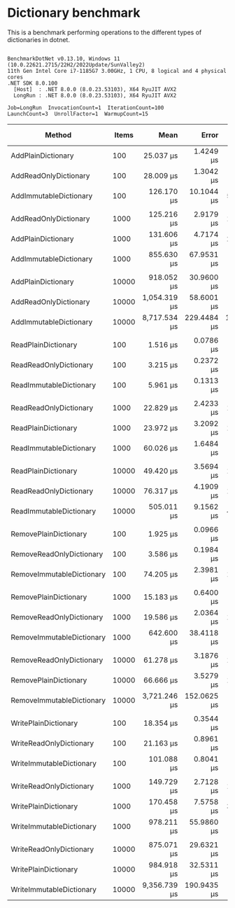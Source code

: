 # Dictionary benchmark

This is a benchmark performing operations to the different types of dictionaries in dotnet.

```

BenchmarkDotNet v0.13.10, Windows 11 (10.0.22621.2715/22H2/2022Update/SunValley2)
11th Gen Intel Core i7-1185G7 3.00GHz, 1 CPU, 8 logical and 4 physical cores
.NET SDK 8.0.100
  [Host]  : .NET 8.0.0 (8.0.23.53103), X64 RyuJIT AVX2
  LongRun : .NET 8.0.0 (8.0.23.53103), X64 RyuJIT AVX2

Job=LongRun  InvocationCount=1  IterationCount=100  
LaunchCount=3  UnrollFactor=1  WarmupCount=15  

```
| Method                    | Items | Mean         | Error       | StdDev        | StdErr     | Min           | Max           | Op/s      | Ratio | Gen0      | Gen1      | Allocated  | Alloc Ratio |
|-------------------------- |------ |-------------:|------------:|--------------:|-----------:|--------------:|--------------:|----------:|------:|----------:|----------:|-----------:|------------:|
| AddPlainDictionary        | 100   |    25.037 μs |   1.4249 μs |     7.2991 μs |  0.4286 μs |    13.0000 μs |     44.600 μs |  39,940.5 |  1.00 |         - |         - |    16360 B |        1.00 |
| AddReadOnlyDictionary     | 100   |    28.009 μs |   1.3042 μs |     6.6216 μs |  0.3922 μs |    13.7000 μs |     46.650 μs |  35,703.3 |  1.23 |         - |         - |    16688 B |        1.02 |
| AddImmutableDictionary    | 100   |   126.170 μs |  10.1044 μs |    51.2093 μs |  3.0387 μs |    75.5000 μs |    313.500 μs |   7,925.8 |  5.42 |         - |         - |    69096 B |        4.22 |
|                           |       |              |             |               |            |               |               |           |       |           |           |            |             |
| AddReadOnlyDictionary     | 1000  |   125.216 μs |   2.9179 μs |    14.5466 μs |  0.8772 μs |   102.7000 μs |    172.450 μs |   7,986.2 |  0.98 |         - |         - |   161720 B |        1.00 |
| AddPlainDictionary        | 1000  |   131.606 μs |   4.7174 μs |    23.9508 μs |  1.4187 μs |   101.0000 μs |    219.500 μs |   7,598.4 |  1.00 |         - |         - |   161680 B |        1.00 |
| AddImmutableDictionary    | 1000  |   855.630 μs |  67.9531 μs |   350.5232 μs | 20.4429 μs |   439.2000 μs |  2,163.300 μs |   1,168.7 |  6.76 |         - |         - |   901960 B |        5.58 |
|                           |       |              |             |               |            |               |               |           |       |           |           |            |             |
| AddPlainDictionary        | 10000 |   918.052 μs |  30.9600 μs |   155.7727 μs |  9.3092 μs |   765.8500 μs |  1,600.600 μs |   1,089.3 |  1.00 |         - |         - |  1549000 B |        1.00 |
| AddReadOnlyDictionary     | 10000 | 1,054.319 μs |  58.6001 μs |   298.0514 μs | 17.6241 μs |   779.7000 μs |  2,217.500 μs |     948.5 |  1.17 |         - |         - |  1548752 B |        1.00 |
| AddImmutableDictionary    | 10000 | 8,717.534 μs | 229.4484 μs | 1,169.0993 μs | 69.0098 μs | 6,962.4000 μs | 12,629.100 μs |     114.7 |  9.75 | 1000.0000 | 1000.0000 | 11190664 B |        7.22 |
|                           |       |              |             |               |            |               |               |           |       |           |           |            |             |
| ReadPlainDictionary       | 100   |     1.516 μs |   0.0786 μs |     0.4049 μs |  0.0237 μs |     0.9000 μs |      3.000 μs | 659,464.3 |  1.00 |         - |         - |      400 B |        1.00 |
| ReadReadOnlyDictionary    | 100   |     3.215 μs |   0.2372 μs |     1.1976 μs |  0.0713 μs |     1.2000 μs |      6.300 μs | 311,052.3 |  2.23 |         - |         - |      400 B |        1.00 |
| ReadImmutableDictionary   | 100   |     5.961 μs |   0.1313 μs |     0.6653 μs |  0.0395 μs |     4.8500 μs |      8.200 μs | 167,744.6 |  4.20 |         - |         - |      400 B |        1.00 |
|                           |       |              |             |               |            |               |               |           |       |           |           |            |             |
| ReadReadOnlyDictionary    | 1000  |    22.829 μs |   2.4233 μs |    12.3035 μs |  0.7288 μs |    12.7000 μs |     72.200 μs |  43,803.0 |  1.39 |         - |         - |      400 B |        1.00 |
| ReadPlainDictionary       | 1000  |    23.972 μs |   3.2092 μs |    16.1470 μs |  0.9650 μs |    10.0000 μs |     77.900 μs |  41,715.1 |  1.00 |         - |         - |      400 B |        1.00 |
| ReadImmutableDictionary   | 1000  |    60.026 μs |   1.6484 μs |     8.1873 μs |  0.4955 μs |    39.3000 μs |     93.450 μs |  16,659.4 |  3.54 |         - |         - |      400 B |        1.00 |
|                           |       |              |             |               |            |               |               |           |       |           |           |            |             |
| ReadPlainDictionary       | 10000 |    49.420 μs |   3.5694 μs |    18.1222 μs |  1.0735 μs |    27.8000 μs |    112.900 μs |  20,234.9 |  1.00 |         - |         - |      400 B |        1.00 |
| ReadReadOnlyDictionary    | 10000 |    76.317 μs |   4.1909 μs |    19.9397 μs |  1.2586 μs |    56.2000 μs |    174.300 μs |  13,103.2 |  1.65 |         - |         - |      400 B |        1.00 |
| ReadImmutableDictionary   | 10000 |   505.011 μs |   9.1562 μs |    45.5618 μs |  2.7525 μs |   399.1000 μs |    626.450 μs |   1,980.2 | 11.43 |         - |         - |      400 B |        1.00 |
|                           |       |              |             |               |            |               |               |           |       |           |           |            |             |
| RemovePlainDictionary     | 100   |     1.925 μs |   0.0966 μs |     0.4939 μs |  0.0291 μs |     1.2000 μs |      3.400 μs | 519,410.5 |  1.00 |         - |         - |      112 B |        1.00 |
| RemoveReadOnlyDictionary  | 100   |     3.586 μs |   0.1984 μs |     1.0054 μs |  0.0597 μs |     1.9000 μs |      6.900 μs | 278,868.8 |  1.96 |         - |         - |      440 B |        3.93 |
| RemoveImmutableDictionary | 100   |    74.205 μs |   2.3981 μs |    11.8437 μs |  0.7208 μs |    54.9000 μs |    124.500 μs |  13,476.2 | 41.59 |         - |         - |    29512 B |      263.50 |
|                           |       |              |             |               |            |               |               |           |       |           |           |            |             |
| RemovePlainDictionary     | 1000  |    15.183 μs |   0.6400 μs |     3.1007 μs |  0.1923 μs |    10.4000 μs |     25.500 μs |  65,861.1 |  1.00 |         - |         - |      400 B |        1.00 |
| RemoveReadOnlyDictionary  | 1000  |    19.586 μs |   2.0364 μs |    10.5226 μs |  0.6126 μs |    12.3000 μs |     61.200 μs |  51,057.5 |  1.37 |         - |         - |      440 B |        1.10 |
| RemoveImmutableDictionary | 1000  |   642.600 μs |  38.4118 μs |   188.9887 μs | 11.5443 μs |   240.6000 μs |  1,139.300 μs |   1,556.2 | 44.07 |         - |         - |   443368 B |    1,108.42 |
|                           |       |              |             |               |            |               |               |           |       |           |           |            |             |
| RemoveReadOnlyDictionary  | 10000 |    61.278 μs |   3.1876 μs |    15.8913 μs |  0.9583 μs |    42.8500 μs |    113.650 μs |  16,319.2 |  0.96 |         - |         - |      440 B |        1.10 |
| RemovePlainDictionary     | 10000 |    66.666 μs |   3.5279 μs |    17.6531 μs |  1.0607 μs |    42.7000 μs |    138.100 μs |  15,000.1 |  1.00 |         - |         - |      400 B |        1.00 |
| RemoveImmutableDictionary | 10000 | 3,721.246 μs | 152.0625 μs |   773.4187 μs | 45.7332 μs | 2,848.0000 μs |  6,723.400 μs |     268.7 | 59.03 |         - |         - |  6003816 B |   15,009.54 |
|                           |       |              |             |               |            |               |               |           |       |           |           |            |             |
| WritePlainDictionary      | 100   |    18.354 μs |   0.3544 μs |     1.7201 μs |  0.1065 μs |    16.0000 μs |     25.100 μs |  54,482.8 |  1.00 |         - |         - |    10000 B |        1.00 |
| WriteReadOnlyDictionary   | 100   |    21.163 μs |   0.8961 μs |     4.5332 μs |  0.2695 μs |    16.6000 μs |     39.200 μs |  47,253.3 |  1.16 |         - |         - |    10040 B |        1.00 |
| WriteImmutableDictionary  | 100   |   101.088 μs |   0.8041 μs |     3.8877 μs |  0.2416 μs |    96.2000 μs |    116.600 μs |   9,892.4 |  5.56 |         - |         - |    51120 B |        5.11 |
|                           |       |              |             |               |            |               |               |           |       |           |           |            |             |
| WriteReadOnlyDictionary   | 1000  |   149.729 μs |   2.7128 μs |    13.2449 μs |  0.8152 μs |   103.8000 μs |    187.100 μs |   6,678.7 |  0.91 |         - |         - |    96440 B |        1.00 |
| WritePlainDictionary      | 1000  |   170.458 μs |   7.5758 μs |    37.3446 μs |  2.2769 μs |   126.6000 μs |    334.500 μs |   5,866.5 |  1.00 |         - |         - |    96400 B |        1.00 |
| WriteImmutableDictionary  | 1000  |   978.211 μs |  55.9860 μs |   285.7700 μs | 16.8392 μs |   574.1000 μs |  1,765.000 μs |   1,022.3 |  6.01 |         - |         - |   711568 B |        7.38 |
|                           |       |              |             |               |            |               |               |           |       |           |           |            |             |
| WriteReadOnlyDictionary   | 10000 |   875.071 μs |  29.6321 μs |   148.2734 μs |  8.9089 μs |   693.3000 μs |  1,437.000 μs |   1,142.8 |  0.90 |         - |         - |   960440 B |        1.00 |
| WritePlainDictionary      | 10000 |   984.918 μs |  32.5311 μs |   163.6777 μs |  9.7816 μs |   851.9000 μs |  1,545.250 μs |   1,015.3 |  1.00 |         - |         - |   960400 B |        1.00 |
| WriteImmutableDictionary  | 10000 | 9,356.739 μs | 190.9435 μs |   971.1752 μs | 57.4268 μs | 7,112.4000 μs | 12,620.400 μs |     106.9 |  9.71 | 1000.0000 | 1000.0000 |  9272784 B |        9.66 |
